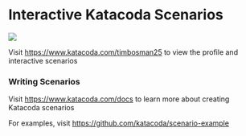 # Interactive Katacoda Scenarios

[![](http://shields.katacoda.com/katacoda/timbosman25/count.svg)](https://www.katacoda.com/timbosman25 "Get your profile on Katacoda.com")

Visit https://www.katacoda.com/timbosman25 to view the profile and interactive scenarios

### Writing Scenarios
Visit https://www.katacoda.com/docs to learn more about creating Katacoda scenarios

For examples, visit https://github.com/katacoda/scenario-example
